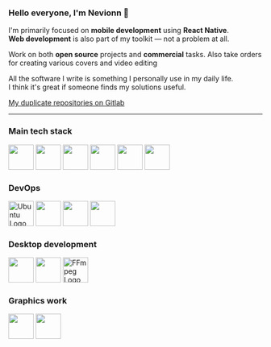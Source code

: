 ### Hello everyone, I'm Nevionn 👋

I'm primarily focused on **mobile development** using **React Native**.  
**Web development** is also part of my toolkit — not a problem at all.

Work on both **open source** projects and **commercial** tasks.
Also take orders for creating various covers and video editing

All the software I write is something I personally use in my daily life.  
I think it's great if someone finds my solutions useful.

[My duplicate repositories on Gitlab](https://gitlab.com/web4450122)

---

### Main tech stack

<p align="left">
  <img src="https://cdn.jsdelivr.net/gh/devicons/devicon/icons/nextjs/nextjs-original.svg" height="50" />
  <img src="https://cdn.jsdelivr.net/gh/devicons/devicon/icons/react/react-original.svg" height="50" />
  <img src="https://cdn.jsdelivr.net/gh/devicons/devicon@latest/icons/android/android-plain.svg" height="50" />
  <img src="https://cdn.jsdelivr.net/gh/devicons/devicon/icons/javascript/javascript-original.svg" height="50" />
  <img src="https://cdn.jsdelivr.net/gh/devicons/devicon/icons/typescript/typescript-original.svg" height="50" />
  <img src="https://cdn.jsdelivr.net/gh/devicons/devicon@latest/icons/sqlite/sqlite-original.svg" height="50" />
</p>

### DevOps

<p align="left">
  <img src="https://cdn.simpleicons.org/ubuntu" alt="Ubuntu Logo" height="50" width="50" style="fill:#E95420" />
  <img src="https://cdn.jsdelivr.net/gh/devicons/devicon@latest/icons/docker/docker-original.svg" height="50" />
  <img src="https://cdn.jsdelivr.net/gh/devicons/devicon@latest/icons/gitlab/gitlab-original.svg" height="50" />
  <img src="https://cdn.jsdelivr.net/gh/devicons/devicon@latest/icons/filezilla/filezilla-original.svg" height="50" />
</p>

### Desktop development

<p align="left">
  <img src="https://cdn.jsdelivr.net/gh/devicons/devicon@latest/icons/tauri/tauri-original.svg" height="50" />
  <img src="https://upload.wikimedia.org/wikipedia/commons/thumb/d/d5/Rust_programming_language_black_logo.svg/512px-Rust_programming_language_black_logo.svg.png" height="50" />
  <img src="https://cdn.simpleicons.org/ffmpeg" alt="FFmpeg Logo" height="50" width="50" style="fill:#007808" />
</p>

### Graphics work

<p align="left">
  <img src="https://cdn.jsdelivr.net/gh/devicons/devicon@latest/icons/photoshop/photoshop-original.svg" height="50" />
  <img src="https://cdn.jsdelivr.net/gh/devicons/devicon@latest/icons/premierepro/premierepro-original.svg" height="50" />    
</p>
